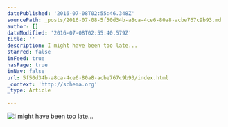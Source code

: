 ```yaml
---
datePublished: '2016-07-08T02:55:46.348Z'
sourcePath: _posts/2016-07-08-5f50d34b-a8ca-4ce6-80a8-acbe767c9b93.md
author: []
dateModified: '2016-07-08T02:55:40.579Z'
title: ''
description: I might have been too late...
starred: false
inFeed: true
hasPage: true
inNav: false
url: 5f50d34b-a8ca-4ce6-80a8-acbe767c9b93/index.html
_context: 'http://schema.org'
_type: Article

---
```

![I might have been too late...](https://imgflo.herokuapp.com/graph/vahj1ThiexotieMo/2a0b44ff31d41d63355159a9d04ef56c/croprotate.jpg?cropheight=5303&cropwidth=7952&degrees=0&input=https%3A%2F%2Fthe-grid-user-content.s3-us-west-2.amazonaws.com%2F3a436840-ab18-4e2a-a267-e9d18ee9e48f.jpg&x=0&y=0)